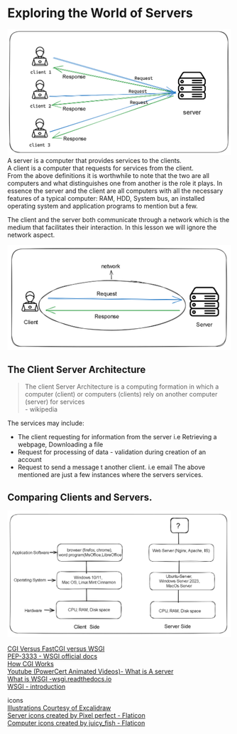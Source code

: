 # Exploring the World of Servers
 ![Client Server Architecture Illustration](./Client_server_Architecture.png)
 A server is a computer that provides services to the clients.  
 A client is a computer that requests for services from the client.  
 From the above definitions it is worthwhile to note that the two are all computers and what distinguishes one from another is the role it plays. In essence the server and the client are all computers with all the necessary features of a typical computer: RAM, HDD, System bus, an installed operating system and application programs to mention but a few. 


The client and the server both communicate through a network which is the medium that facilitates their interaction. In this lesson we will ignore the network aspect. 

![Client Server Communication Via Network](./Client-server-Architecture-network.png)    

##  The Client Server Architecture 
> The client Server Architecture is a computing formation in which a computer (client) or computers (clients)  rely on another computer (server) for services   
    - wikipedia     

The services may include:   
- The client requesting for information from the server i.e Retrieving a webpage, Downloading a file    
- Request for processing of data - validation during creation of an account
- Request to send a message t another client. i.e email
The above mentioned are just a few instances where the servers services. 

## Comparing Clients and Servers. 
![Block Diagram Comparison- (server and Client)](./Block-diagram-comparison.png) 





[CGI Versus FastCGI versus WSGI](https://www.sobyte.net/post/2021-11/cgi-fastcgi-wsgi/)     
[PEP-3333 - WSGI official docs](https://peps.python.org/pep-3333/#specification-details)    
[How CGI Works](https://computer.howstuffworks.com/cgi.htm)     
[Youtube (PowerCert Animated Videos)- What is A server](https://www.youtube.com/watch?v=UjCDWCeHCzY)    
[What is WSGI -wsgi.readthedocs.io](https://wsgi.readthedocs.io/en/latest/what.html)    
[WSGI - introduction](https://wsgi.tutorial.codepoint.net/intro)   

icons   
[Illustrations Courtesy of Excalidraw](https://excalidraw.com/)     
<a href="https://www.flaticon.com/free-icons/server" title="server icons">Server icons created by Pixel perfect - Flaticon</a>  
<a href="https://www.flaticon.com/free-icons/computer" title="computer icons">Computer icons created by juicy_fish - Flaticon</a>
